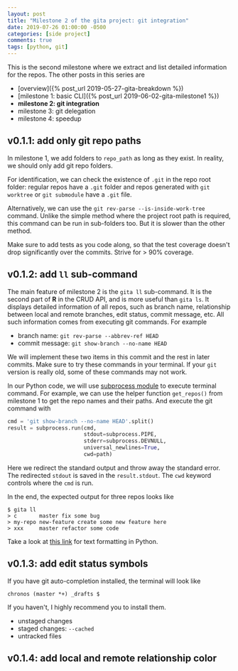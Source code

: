 ```yaml
---
layout: post
title: "Milestone 2 of the gita project: git integration"
date: 2019-07-26 01:00:00 -0500
categories: [side project]
comments: true
tags: [python, git]
---
```


This is the second milestone where we extract and list detailed information for
the repos. The other posts in this series are

- [overview]({% post_url 2019-05-27-gita-breakdown %})
- [milestone 1: basic CLI]({% post_url 2019-06-02-gita-milestone1 %})
- **milestone 2: git integration**
- milestone 3: git delegation
- milestone 4: speedup

## v0.1.1: add only git repo paths

In milestone 1, we add folders to `repo_path` as long as they exist.
In reality, we should only add git repo folders.

For identification, we can check the existence of `.git` in the repo root folder:
regular repos have a `.git` folder and repos generated with `git worktree` or
`git submodule` have a `.git` file.

Alternatively, we can use the `git rev-parse --is-inside-work-tree` command.
Unlike the simple method where the project root path is required, this command
can be run in sub-folders too. But it is slower than the other method.

Make sure to add tests as you code along, so that the test coverage doesn't drop
significantly over the commits. Strive for > 90% coverage.

## v0.1.2: add `ll` sub-command

The main feature of milestone 2 is the `gita ll` sub-command. It is the second
part of **R** in the CRUD API, and is more useful than `gita ls`.
It displays detailed information of all repos, such as branch name, relationship
between local and remote branches, edit status, commit message, etc.
All such information comes from executing git commands. For example

- branch name: `git rev-parse --abbrev-ref HEAD`
- commit message: `git show-branch --no-name HEAD`

We will implement these two items in this commit and the rest in later commits.
Make sure to try these commands in your terminal.
If your `git` version is really old, some of these commands may not work.

In our Python code, we will use [subprocess module](https://docs.python.org/3/library/subprocess.html)
to execute terminal command. For example, we can use the helper function
`get_repos()` from milestone 1 to get the repo names and their paths.
And execute the git command with

```python
cmd = 'git show-branch --no-name HEAD'.split()
result = subprocess.run(cmd,
                        stdout=subprocess.PIPE,
                        stderr=subprocess.DEVNULL,
                        universal_newlines=True,
                        cwd=path)
```
Here we redirect the standard output and throw away the standard error.
The redirected `stdout` is saved in the `result.stdout`.
The `cwd` keyword controls where the `cmd` is run.

In the end, the expected output for three repos looks like

```
$ gita ll
> c       master fix some bug
> my-repo new-feature create some new feature here
> xxx     master refactor some code
```

Take a look at [this link](https://docs.python.org/3/library/string.html#format-specification-mini-language)
for text formatting in Python.

## v0.1.3: add edit status symbols

If you have git auto-completion installed, the terminal will look like

```
chronos (master *+) _drafts $
```

If you haven't, I highly recommend you to install them.

- unstaged changes
- staged changes: `--cached`
- untracked files


## v0.1.4: add local and remote relationship color

